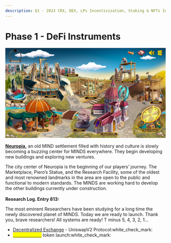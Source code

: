 ```yaml
---
description: Q1 - 2023 CRX, DEX, LPs Incentivization, Staking & NFTs Infrastructure.
---
```


# Phase 1 - DeFi Instruments

![](../../.gitbook/assets/BaseGame.png)

[**Neuropia**](../../learn/game-basics/neuropia/)**,** an old MIND settlement filled with history and culture is slowly becoming a buzzing center for MINDS everywhere. They begin developing new buildings and exploring new ventures.

The city center of Neuropia is the beginning of our players’ journey. The Marketplace, Piero’s Statue, and the Research Facility, some of the oldest and most renowned landmarks in the area are open to the public and functional to modern standards. The MINDS are working hard to develop the other buildings currently under construction.\
\
**Research Log. Entry 813:**&#x20;

The most eminent Researchers have been studying for a long time the newly discovered planet of MINDS. Today we are ready to launch. Thank you, brave researchers! All systems are ready! T minus 5, 4, 3, 2, 1…

* [Decentralized Exchange](../tavern.md) - UniswapV2 Protocol:white\_check\_mark:&#x20;
* [<mark style="color:yellow;">**Cortex \[CRX\]**</mark>](../brain-cell-token.md) token launch:white\_check\_mark:
